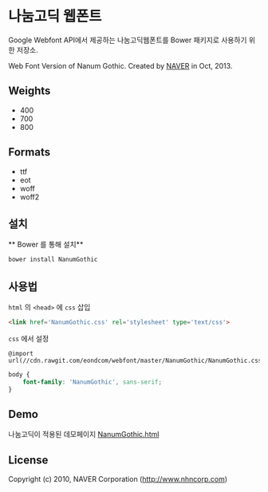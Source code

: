 # 나눔고딕 웹폰트

Google Webfont API에서 제공하는 나눔고딕웹폰트를 Bower 패키지로 사용하기 위한 저장소.

Web Font Version of Nanum Gothic. Created by [NAVER](http://www.naver.com) in Oct, 2013.


## Weights

- 400
- 700
- 800

## Formats

- ttf
- eot
- woff
- woff2




## 설치

** Bower 를 통해 설치**

```sh
bower install NanumGothic
```



## 사용법

`html` 의 `<head>` 에 `css` 삽입

```html
<link href='NanumGothic.css' rel='stylesheet' type='text/css'>
```

`css` 에서 설정

```
@import url(//cdn.rawgit.com/eondcom/webfont/master/NanumGothic/NanumGothic.css);
```

```css
body {
	font-family: 'NanumGothic', sans-serif;
}
```





## Demo

나눔고딕이 적용된 데모페이지 [NanumGothic.html](http://htmlpreview.github.io/?https://github.com/demun/NanumGothic/blob/master/NanumGothic.html)



## License

Copyright (c) 2010, NAVER Corporation (http://www.nhncorp.com)

